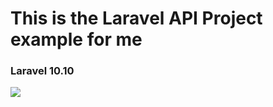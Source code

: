# This is the Laravel API Project example for me

### Laravel 10.10

![](https://miro.medium.com/v2/resize:fit:1024/1*wV1pbtP6-YJ4TMZt9V24dQ.png)
